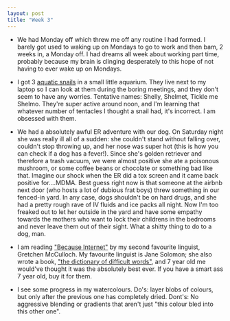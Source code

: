 ```yaml
---
layout: post
title: "Week 3"
---
```

- We had Monday off which threw me off any routine I had formed. I barely got used
to waking up on Mondays to go to work and then bam, 2 weeks in, a Monday off. I had
dreams all week about working part time, probably because my brain is clinging
desperately to this hope of not having to ever wake up on Mondays.

- I got 3 [aquatic snails](https://twitter.com/notwaldorf/status/1351609102330327043?s=20) in a small little aquarium. They live next to my laptop so I can look at
them during the boring meetings, and they don't seem to have any worries. Tentative names: Shelly, Shelmet, Tickle me Shelmo. They're super active around noon, and I'm learning that whatever number of
tentacles I thought a snail had, it's incorrect. I am obsessed with them.

- We had a absolutely awful ER adventure with our dog. On Saturday night she was
really ill all of a sudden: she couldn't stand without falling over,
couldn't stop throwing up, and her nose was super hot (this is how you can
check if a dog has a fever!). Since she's golden retriever and therefore a
trash vacuum, we were almost positive she ate a poisonous mushroom, or
some coffee beans or chocolate or something bad like that. Imagine our shock when
the ER did a tox screen and it came back positive for....MDMA. Best guess right now is
that someone at the airbnb next door (who hosts a lot of dubious frat boys)
threw something in our fenced-in yard. In any case,
dogs shouldn't be on hard drugs, and she had a pretty rough rave of IV fluids and ice packs all night. Now I'm too freaked out to let her outside in the yard and have some empathy
towards the mothers who want to lock their childrens in the bedrooms and
never leave them out of their sight. What a shitty thing to do to a dog, man.

- I am reading ["Because Internet"](https://gretchenmcculloch.com/book/) by my second favourite linguist, Gretchen McCulloch.
My favourite linguist is Jane Solomon; she also wrote a book, ["the dictionary of difficult words"](https://www.amazon.com/Dictionary-Difficult-Words-perplexing-words/dp/1786038110), and 7 year old me would've thought it was the absolutely best ever.
If you have a smart ass 7 year old, buy it for them.

- I see some progress in my watercolours. Do's: layer blobs of colours, but only
after the previous one has completely dried. Dont's: No aggressive blending or
gradients that aren't just "this colour bled into this other one".
